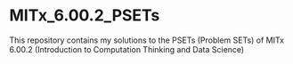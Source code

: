 # MITx_6.00.2_PSETs

This repository contains my solutions to the PSETs (Problem SETs) of MITx 6.00.2 (Introduction to Computation Thinking and Data Science)
